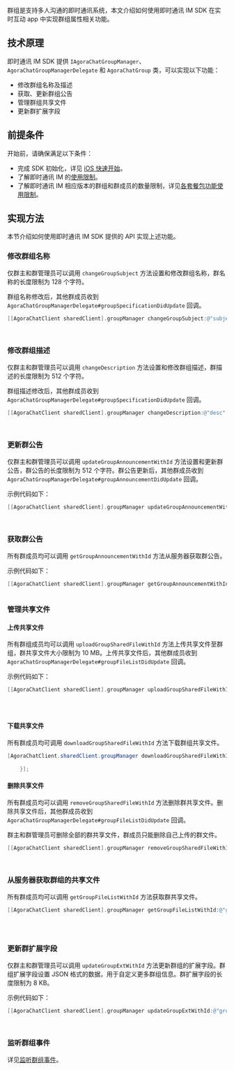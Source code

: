 群组是支持多人沟通的即时通讯系统，本文介绍如何使用即时通讯 IM SDK 在实时互动 app 中实现群组属性相关功能。

## 技术原理

即时通讯 IM SDK 提供 `IAgoraChatGroupManager`、`AgoraChatGroupManagerDelegate` 和 `AgoraChatGroup` 类，可以实现以下功能：

- 修改群组名称及描述
- 获取、更新群组公告
- 管理群组共享文件
- 更新群扩展字段

## 前提条件

开始前，请确保满足以下条件：

- 完成 SDK 初始化，详见 [iOS 快速开始](./agora_chat_get_started_ios)。
- 了解即时通讯 IM 的[使用限制](./agora_chat_limitation)。
- 了解即时通讯 IM 相应版本的群组和群成员的数量限制，详见[各套餐包功能使用限制](./agora_chat_pricing#各套餐包功能使用限制)。

## 实现方法

本节介绍如何使用即时通讯 IM SDK 提供的 API 实现上述功能。

### 修改群组名称

仅群主和群管理员可以调用 `changeGroupSubject` 方法设置和修改群组名称，群名称的长度限制为 128 个字符。

群组名称修改后，其他群成员收到 `AgoraChatGroupManagerDelegate#groupSpecificationDidUpdate` 回调。

```objective-c
[[AgoraChatClient sharedClient].groupManager changeGroupSubject:@"subject"
                                                                                                              forGroup:@"groupID"
                                                                                                                   error:nil];
```

### 修改群组描述

仅群主和群管理员可以调用 `changeDescription` 方法设置和修改群组描述，群描述的长度限制为 512 个字符。

群组描述修改后，其他群成员收到 `AgoraChatGroupManagerDelegate#groupSpecificationDidUpdate` 回调。

```objective-c
[[AgoraChatClient sharedClient].groupManager changeDescription:@"desc"
                                                                                                             forGroup:@"groupID"
                                                                                                                 error:nil];
```

### 更新群公告

仅群主和群管理员可以调用 `updateGroupAnnouncementWithId` 方法设置和更新群公告，群公告的长度限制为 512 个字符。群公告更新后，其他群成员收到 `AgoraChatGroupManagerDelegate#groupAnnouncementDidUpdate` 回调。

示例代码如下：

```objective-c
[[AgoraChatClient sharedClient].groupManager updateGroupAnnouncementWithId:@"groupID"
                                                                                                                          announcement:@"announcement"
                                                                                                                                       error:nil];
```

### 获取群公告

所有群成员均可以调用 `getGroupAnnouncementWithId` 方法从服务器获取群公告。

示例代码如下：

```objective-c
[[AgoraChatClient sharedClient].groupManager getGroupAnnouncementWithId:@"groupID"
                                                                                                                                   error:nil];
```

### 管理共享文件

#### 上传共享文件

所有群组成员均可以调用 `uploadGroupSharedFileWithId` 方法上传共享文件至群组，群共享文件大小限制为 10 MB。上传共享文件后，其他群成员收到 `AgoraChatGroupManagerDelegate#groupFileListDidUpdate` 回调。

示例代码如下：

```objective-c
[[AgoraChatClient sharedClient].groupManager uploadGroupSharedFileWithId:@"groupID"
                                                                                                                                 filePath:@"filePath"
                                                                                                                               progress:nil
                                                                                                                             completion:nil];
```

#### 下载共享文件

所有群成员均可调用 `downloadGroupSharedFileWithId` 方法下载群组共享文件。

```java
[AgoraChatClient.sharedClient.groupManager downloadGroupSharedFileWithId:@"groupId" filePath:@"filePath" sharedFileId:@"fileId" progress:nil completion:^(AgoraChatGroup * _Nullable aGroup, AgoraChatError * _Nullable aError) {
            
    }];
```

#### 删除共享文件

所有群成员均可以调用 `removeGroupSharedFileWithId` 方法删除群共享文件。删除共享文件后，其他群成员收到 `AgoraChatGroupManagerDelegate#groupFileListDidUpdate` 回调。

群主和群管理员可删除全部的群共享文件，群成员只能删除自己上传的群文件。

```objective-c
[[AgoraChatClient sharedClient].groupManager removeGroupSharedFileWithId:@"groupID"
                                                                                                                       sharedFileId:@"fileID"
                                                                                                                                  error:nil];
```

### 从服务器获取群组的共享文件

所有群成员均可以调用 `getGroupFileListWithId` 方法获取群共享文件。

```objective-c
[[AgoraChatClient sharedClient].groupManager getGroupFileListWithId:@"groupID"
                                                                                                                  pageNumber:pageNumber
                                                                                                                    pageSize:pageSize
                                                                                                                           error:nil];
```

### 更新群扩展字段

仅群主和群管理员可以调用 `updateGroupExtWithId` 方法更新群组的扩展字段。群组扩展字段设置 JSON 格式的数据，用于自定义更多群组信息。群扩展字段的长度限制为 8 KB。

示例代码如下：

```objective-c
[[AgoraChatClient sharedClient].groupManager updateGroupExtWithId:@"groupID"
                                                                                                                            ext:@"ext"
                                                                                                                        error:nil];
```

### 监听群组事件

详见[监听群组事件](./agora_chat_group_ios#监听群组事件)。